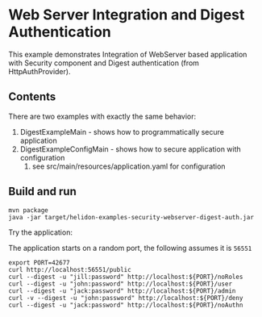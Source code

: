 # Web Server Integration and Digest Authentication

This example demonstrates Integration of WebServer
based application with Security component and Digest authentication (from HttpAuthProvider).

## Contents

There are two examples with exactly the same behavior:
1. DigestExampleMain - shows how to programmatically secure application
2. DigestExampleConfigMain - shows how to secure application with configuration
    1. see src/main/resources/application.yaml for configuration

## Build and run

```shell
mvn package
java -jar target/helidon-examples-security-webserver-digest-auth.jar
```

Try the application:

The application starts on a random port, the following assumes it is `56551`
```shell
export PORT=42677
curl http://localhost:56551/public
curl --digest -u "jill:password" http://localhost:${PORT}/noRoles
curl --digest -u "john:password" http://localhost:${PORT}/user
curl --digest -u "jack:password" http://localhost:${PORT}/admin
curl -v --digest -u "john:password" http://localhost:${PORT}/deny
curl --digest -u "jack:password" http://localhost:${PORT}/noAuthn
```
